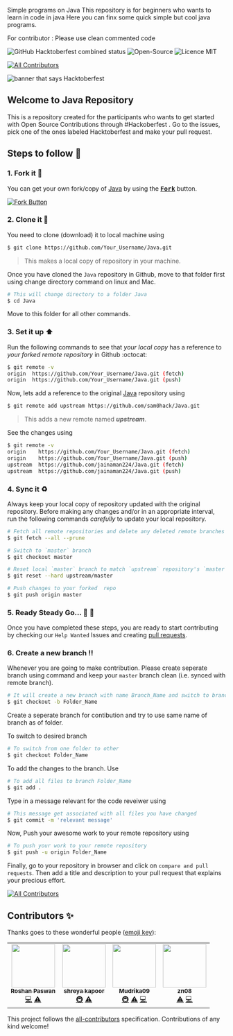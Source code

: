 Simple programs on Java
This repository is for beginners who wants to learn in code in java
Here you can finx some quick simple but cool java programs.

For contributor : Please use clean commented code 


![GitHub Hacktoberfest combined status](https://img.shields.io/github/hacktoberfest/2020/msandfor/10-Easy-Steps?style=for-the-badge)
![Open-Source](https://img.shields.io/badge/Open%20Source-Good%20First%20Issue-blue?style=for-the-badge)
![Licence MIT](https://img.shields.io/github/license/msandfor/10-easy-steps?style=for-the-badge)
<!-- ALL-CONTRIBUTORS-BADGE:START - Do not remove or modify this section -->
[![All Contributors](https://img.shields.io/badge/all_contributors-4-orange.svg?style=flat-square)](#contributors-)
<!-- ALL-CONTRIBUTORS-BADGE:END -->

<img src="https://github.com/msandfor/10-Easy-Steps/blob/master/assets/HF2020%20Events%201600x400%20Centered.png" alt="banner that says Hacktoberfest">

## Welcome to Java Repository

This is a repository created for the participants who wants to get started with Open Source Contributions through #Hackoberfest .
Go to the issues, pick one of the ones labeled Hacktoberfest and make your pull request.

## Steps to follow :scroll:

### 1. Fork it :fork_and_knife:

You can get your own fork/copy of [Java](https://github.com/sam0hack/Java) by using the <a href="https://github.com/sam0hack/Java/new/master?readme=1#fork-destination-box"><kbd><b>Fork</b></kbd></a> button.

 [![Fork Button](https://help.github.com/assets/images/help/repository/fork_button.jpg)](https://github.com/sam0hack/Java)

### 2. Clone it :busts_in_silhouette:

You need to clone (download) it to local machine using

```sh
$ git clone https://github.com/Your_Username/Java.git
```

> This makes a local copy of repository in your machine.

Once you have cloned the `Java` repository in Github, move to that folder first using change directory command on linux and Mac.

```sh
# This will change directory to a folder Java
$ cd Java
```

Move to this folder for all other commands.

### 3. Set it up :arrow_up:

Run the following commands to see that *your local copy* has a reference to *your forked remote repository* in Github :octocat:

```sh
$ git remote -v
origin  https://github.com/Your_Username/Java.git (fetch)
origin  https://github.com/Your_Username/Java.git (push)
```

Now, lets add a reference to the original [Java](https://github.com/sam0hack/Java) repository using

```sh
$ git remote add upstream https://github.com/sam0hack/Java.git
```

> This adds a new remote named ***upstream***.

See the changes using

```sh
$ git remote -v
origin    https://github.com/Your_Username/Java.git (fetch)
origin    https://github.com/Your_Username/Java.git (push)
upstream  https://github.com/jainaman224/Java.git (fetch)
upstream  https://github.com/jainaman224/Java.git (push)
```

### 4. Sync it :recycle:

Always keep your local copy of repository updated with the original repository.
Before making any changes and/or in an appropriate interval, run the following commands *carefully* to update your local repository.

```sh
# Fetch all remote repositories and delete any deleted remote branches
$ git fetch --all --prune

# Switch to `master` branch
$ git checkout master

# Reset local `master` branch to match `upstream` repository's `master` branch
$ git reset --hard upstream/master

# Push changes to your forked  repo
$ git push origin master
```

### 5. Ready Steady Go... :turtle: :rabbit2:

Once you have completed these steps, you are ready to start contributing by checking our `Help Wanted` Issues and creating [pull requests](https://github.com/sam0hack/Java/pulls).

### 6. Create a new branch :bangbang:

Whenever you are going to make contribution. Please create seperate branch using command and keep your `master` branch clean (i.e. synced with remote branch).

```sh
# It will create a new branch with name Branch_Name and switch to branch Folder_Name
$ git checkout -b Folder_Name
```

Create a seperate branch for contibution and try to use same name of branch as of folder.

To switch to desired branch

```sh
# To switch from one folder to other
$ git checkout Folder_Name
```

To add the changes to the branch. Use

```sh
# To add all files to branch Folder_Name
$ git add .
```

Type in a message relevant for the code reveiwer using

```sh
# This message get associated with all files you have changed
$ git commit -m 'relevant message'
```

Now, Push your awesome work to your remote repository using

```sh
# To push your work to your remote repository
$ git push -u origin Folder_Name
```

Finally, go to your repository in browser and click on `compare and pull requests`.
Then add a title and description to your pull request that explains your precious effort.


<!-- ALL-CONTRIBUTORS-BADGE:START - Do not remove or modify this section -->
[![All Contributors](https://img.shields.io/badge/all_contributors-3-orange.svg?style=flat-square)](#contributors-)
<!-- ALL-CONTRIBUTORS-BADGE:END -->




## Contributors ✨

Thanks goes to these wonderful people ([emoji key](https://allcontributors.org/docs/en/emoji-key)):

<!-- ALL-CONTRIBUTORS-LIST:START - Do not remove or modify this section -->
<!-- prettier-ignore-start -->
<!-- markdownlint-disable -->
<table>
  <tr>
    <td align="center"><a href="https://github.com/Roshanpaswan"><img src="https://avatars2.githubusercontent.com/u/72060461?v=4" width="100px;" alt=""/><br /><sub><b>Roshan Paswan</b></sub></a><br /><a href="https://github.com/sam0hack/Java/commits?author=Roshanpaswan" title="Code">💻</a> <a href="https://github.com/sam0hack/Java/commits?author=Roshanpaswan" title="Tests">⚠️</a></td>
    <td align="center"><a href="https://shreyakapoor-portfolio.netlify.com"><img src="https://avatars1.githubusercontent.com/u/31164665?v=4" width="100px;" alt=""/><br /><sub><b>shreya kapoor</b></sub></a><br /><a href="#infra-shreyakapoor08" title="Infrastructure (Hosting, Build-Tools, etc)">🚇</a> <a href="https://github.com/sam0hack/Java/commits?author=shreyakapoor08" title="Tests">⚠️</a></td>
    <td align="center"><a href="https://github.com/Mudrika09"><img src="https://avatars0.githubusercontent.com/u/48450992?v=4" width="100px;" alt=""/><br /><sub><b>Mudrika09</b></sub></a><br /><a href="#infra-Mudrika09" title="Infrastructure (Hosting, Build-Tools, etc)">🚇</a> <a href="https://github.com/sam0hack/Java/commits?author=Mudrika09" title="Tests">⚠️</a> <a href="https://github.com/sam0hack/Java/commits?author=Mudrika09" title="Code">💻</a></td>
    <td align="center"><a href="https://github.com/SATAKSHI08"><img src="https://avatars2.githubusercontent.com/u/56965113?v=4" width="100px;" alt=""/><br /><sub><b>zn08</b></sub></a><br /><a href="https://github.com/sam0hack/Java/commits?author=SATAKSHI08" title="Tests">⚠️</a> <a href="https://github.com/sam0hack/Java/commits?author=SATAKSHI08" title="Code">💻</a></td>
  </tr>
</table>

<!-- markdownlint-enable -->
<!-- prettier-ignore-end -->
<!-- ALL-CONTRIBUTORS-LIST:END -->

This project follows the [all-contributors](https://github.com/all-contributors/all-contributors) specification. Contributions of any kind welcome!

